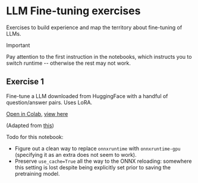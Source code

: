 # LLM Fine-tuning exercises

Exercises to build experience and map the territory about fine-tuning of LLMs.

> [!IMPORTANT]  
> Pay attention to the first instruction in the notebooks, which instructs you to switch runtime -- otherwise the rest may not work.

## Exercise 1

Fine-tune a LLM downloaded from HuggingFace with a handful of question/answer pairs. Uses LoRA.

[Open in Colab](https://colab.research.google.com/github/hemidactylus/finetuning-llm-demos/blob/main/finetuning1_tiny_hf_lora.ipynb), [view here](finetuning1_tiny_hf_lora.ipynb)

(Adapted from [this](https://medium.com/@rschaeffer23/democratizing-llm-fine-tuning-a-step-by-step-tutorial-for-optimizing-models-without-high-end-41815966e8de))

Todo for this notebook:

- Figure out a clean way to replace `onnxruntime` with `onnxruntime-gpu` (specifying it as an extra does not seem to work).
- Preserve `use_cache=True` all the way to the ONNX reloading: somewhere this setting is lost despite being explicitly set prior to saving the pretraining model.
